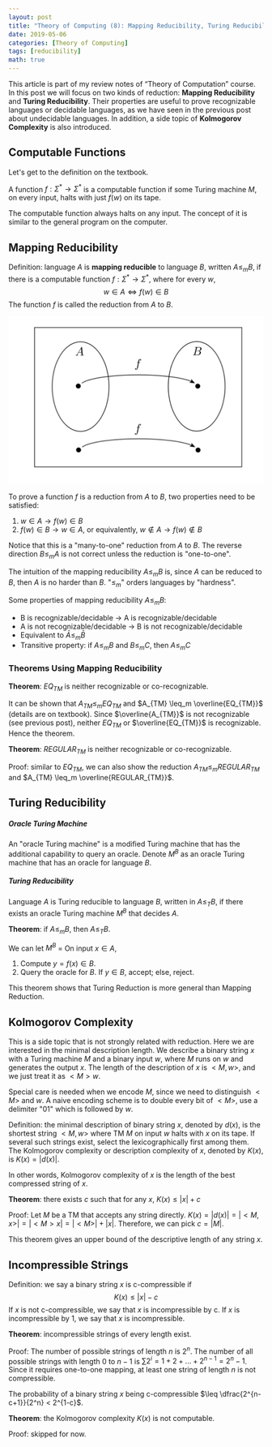 ```yaml
---
layout: post
title: "Theory of Computing (8): Mapping Reducibility, Turing Reducibility, Kolmogorov Complexity"
date: 2019-05-06
categories: [Theory of Computing]
tags: [reducibility]
math: true
---
```


This article is part of my review notes of “Theory of Computation” course. In this post we will focus on two kinds of reduction: **Mapping Reducibility** and **Turing Reducibility**. Their properties are useful to prove recognizable languages or decidable languages, as we have seen in the previous post about undecidable languages. In addition, a side topic of **Kolmogorov Complexity** is also introduced.

## Computable Functions

Let's get to the definition on the textbook.

A function $f: \Sigma^*\longrightarrow \Sigma^*$ is a computable function if some Turing machine $M$, on every input, halts with just $f(w)$ on its tape.

The computable function always halts on any input. The concept of it is similar to the general program on the computer.

## Mapping Reducibility

Definition: language $A$ is **mapping reducible** to language $B$, written $A \leq_m B$, if there is a computable function $f: \Sigma^*\longrightarrow \Sigma^*$, where for every $w$,
$$w \in A \iff f(w) \in B$$
The function $f$ is called the reduction from $A$ to $B$.

![reduce](/assets/img/legacy/reduce1.png)

To prove a function $f$ is a reduction from $A$ to $B$, two properties need to be satisfied:
1. $w \in A \to f(w) \in B$
2. $f(w) \in B \to w \in A$, or equivalently, $w \notin A \to f(w) \notin B$

Notice that this is a "many-to-one" reduction from $A$ to $B$. The reverse direction $B \leq_m A$ is not correct unless the reduction is "one-to-one".

The intuition of the mapping reducibility $A \leq_m B$ is, since $A$ can be reduced to $B$, then $A$ is no harder than $B$. "$\leq_m$" orders languages by "hardness".

Some properties of mapping reducibility $A \leq_m B$:
* B is recognizable/decidable $\to$ A is recognizable/decidable
* A is not recognizable/decidable $\to$ B is not recognizable/decidable
* Equivalent to $\bar{A} \leq_m \bar{B}$
* Transitive property: if $A \leq_m B$ and $B \leq_m C$, then $A \leq_m C$

### Theorems Using Mapping Reducibility

**Theorem**: $EQ_{TM}$ is neither recognizable or co-recognizable.

It can be shown that $A_{TM} \leq_m EQ_{TM}$ and $A_{TM} \leq_m \overline{EQ_{TM}}$ (details are on textbook). Since $\overline{A_{TM}}$ is not recognizable (see previous post), neither $EQ_{TM}$ or $\overline{EQ_{TM}}$ is recognizable. Hence the theorem.

**Theorem**: $REGULAR_{TM}$ is neither recognizable or co-recognizable.

Proof: similar to $EQ_{TM}$, we can also show the reduction $A_{TM} \leq_mREGULAR_{TM}$ and $A_{TM} \leq_m \overline{REGULAR_{TM}}$.

## Turing Reducibility

##### Oracle Turing Machine

An "oracle Turing machine" is a modified Turing machine that has the additional capability to query an oracle. Denote $M^B$ as an oracle Turing machine that has an oracle for language $B$.

##### Turing Reducibility

Language $A$ is Turing reducible to language $B$, written in $A \leq_T B$, if there exists an oracle Turing machine $M^B$ that decides $A$.

**Theorem**: if $A \leq_m B$, then $A \leq_T B$.

We can let $M^B$ = On input $x \in A$,
1. Compute $y = f(x) \in B$.
2. Query the oracle for $B$. If $y \in B$, accept; else, reject.

This theorem shows that Turing Reduction is more general than Mapping Reduction.

## Kolmogorov Complexity

This is a side topic that is not strongly related with reduction. Here we are interested in the minimal description length. We describe a binary string $x$ with a Turing machine $M$ and a binary input $w$, where $M$ runs on $w$ and generates the output $x$. The length of the description of $x$ is $<M, w>$, and we just treat it as $<M>w$.

Special care is needed when we encode $M$, since we need to distinguish $<M>$ and $w$. A naive encoding scheme is to double every bit of $<M>$, use a delimiter "$01$" which is followed by $w$.

Definition: the minimal description of binary string $x$, denoted by $d(x)$, is the shortest string $<M, w>$ where TM $M$ on input $w$ halts with $x$ on its tape. If several such strings exist, select the lexicographically first among them. The Kolmogorov complexity or description complexity of $x$, denoted by $K(x)$, is $K(x) = |d(x)|$.

In other words, Kolmogorov complexity of $x$ is the length of the best compressed string of $x$.

**Theorem**: there exists $c$ such that for any $x$, $K(x) \leq |x| + c$

Proof: Let $M$ be a TM that accepts any string directly. $K(x) = |d(x)| = |<M, x>| = |<M>x| = |<M>| + |x|$. Therefore, we can pick $c = |M|$.

This theorem gives an upper bound of the descriptive length of any string $x$.

## Incompressible Strings

Definition: we say a binary string $x$ is c-compressible if
$$K(x) \leq |x| - c$$
If $x$ is not c-compressible, we say that $x$ is incompressible by c.
If $x$ is incompressible by 1, we say that $x$ is incompressible.

**Theorem**: incompressible strings of every length exist.

Proof:
The number of possible strings of length $n$ is $2^n$.
The number of all possible strings with length $0$ to $n-1$ is $\sum 2^i = 1 + 2 +... + 2^{n-1} = 2^n - 1$.
Since it requires one-to-one mapping, at least one string of length $n$ is not compressible.

The probability of a binary string $x$ being c-compressible $\leq \dfrac{2^{n-c+1}}{2^n} < 2^{1-c}$.

**Theorem**: the Kolmogorov complexity $K(x)$ is not computable.

Proof: skipped for now.
